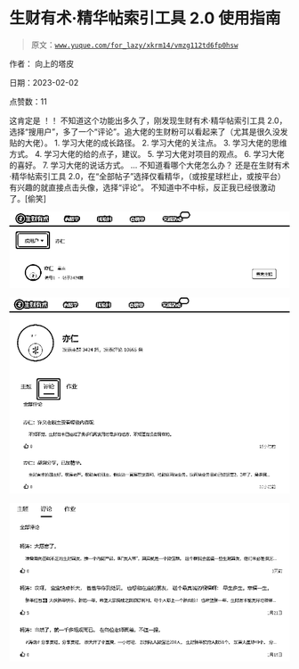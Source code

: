 # 生财有术·精华帖索引工具 2.0 使用指南

> 原文：[`www.yuque.com/for_lazy/xkrm14/vmzg112td6fp0hsw`](https://www.yuque.com/for_lazy/xkrm14/vmzg112td6fp0hsw)

作者： 向上的塔皮 

日期：2023-02-02 

点赞数：11 

这肯定是 ！！ 不知道这个功能出多久了，刚发现生财有术·精华帖索引工具 2.0，选择“搜用户”，多了一个“评论”。追大佬的生财粉可以看起来了（尤其是很久没发贴的大佬）。 1\. 学习大佬的成长路径。 2\. 学习大佬的关注点。 3\. 学习大佬的思维方式。 4\. 学习大佬的给的点子，建议。 5\. 学习大佬对项目的观点。 6\. 学习大佬的喜好。 7\. 学习大佬的说话方式。 ... 不知道看哪个大佬怎么办？ 还是在生财有术·精华帖索引工具 2.0，在“全部帖子”选择仅看精华，（或按星球栏止，或按平台）有兴趣的就直接点击头像，选择“评论”。 不知道中不中标，反正我已经很激动了。[偷笑] 

![](img/5a8f80653e5158c2595c270ab04e1a26.png)  

![](img/d5ffe16ab40213fe7f58c22f63b9365d.png)  

![](img/5de9a2b58d0d0e6fbba42b5b694b3783.png)  

